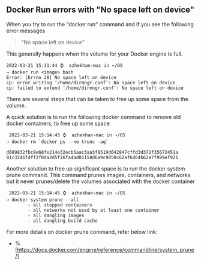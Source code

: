 ## Docker Run errors with "No space left on device"

When you try to run the "docker run" command and if you see the following error messages
>  "No space left on device"

This generally happens when the volume for your Docker engine is full.

```
2022-03-21 15:11:44 ⌚  azhekhan-mac in ~/OS
→ docker run <image> bash
Error: [Errno 28] No space left on device
cp: error writing ‘/home/dirmngr.conf’: No space left on device
cp: failed to extend ‘/home/dirmngr.conf’: No space left on device
```

There are several steps that can be taken to free up some space from the volume.

A quick solution is to run the following docker command to remove old docker containers, to free up some space

```
 2022-03-21 15:14:45 ⌚  azhekhan-mac in ~/OS
→ docker rm `docker ps --no-trunc -aq`

d609832fbc8e68fe214e32ecb5aac3aa3f8519d642847cffd3d371f35672451a
91c3246f4ff2f0da2d5f26fa4ad01150d6a9c9050c62af6d64b62e7f999ef921
```

Another solution to free up significant space is to run the docker system prune command. 
This command prunes images, containers, and networks but it never prunes/delete the volumes associated with the docker container

```
 2022-03-21 15:14:45 ⌚  azhekhan-mac in ~/OS
→ docker system prune --all
        - all stopped containers
        - all networks not used by at least one container
        - all dangling images
        - all dangling build cache
```
For more details on docker prune command, refer below link:
* %[https://docs.docker.com/engine/reference/commandline/system_prune/]